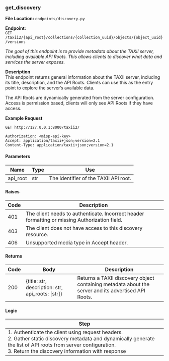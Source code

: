 ### **get\_discovery**

**File Location:** `endpoints/discovery.py`

**Endpoint:**  
`GET /taxii2/{api_root}/collections/{collection_uuid}/objects/{object_uuid}/versions`

*The goal of this endpoint is to provide metadata about the TAXII server, including available API Roots. This allows clients to discover what data and services the server exposes.*

**Description**  
This endpoint returns general information about the TAXII server, including its title, description, and the API Roots. Clients can use this as the entry point to explore the server’s available data.

The API Roots are dynamically generated from the server configuration. Access is permission based, clients will only see API Roots if they have access.

**Example Request**  
```
GET http://127.0.0.1:8000/taxii2/

Authorization: <misp-api-key>
Accept: application/taxii+json;version=2.1
Content-Type: application/taxii+json;version=2.1
```

#### Parameters

| Name      | Type | Use                                    |
|-----------|------|----------------------------------------|
| api_root  | str  | The identifier of the TAXII API root.  |

#### Raises

| Code | Description                                                                                   |
|------|----------------------------------------------------------------------------------------------|
| 401  | The client needs to authenticate. Incorrect header formatting or missing Authorization field. |
| 403  | The client does not have access to this discovery resource.                                   |
| 406  | Unsupported media type in Accept header.                                                      |

#### Returns

| Code | Body                                   | Description                                                                 |
|------|----------------------------------------|-----------------------------------------------------------------------------|
| 200  | {title: str, description: str, api_roots: [str]} | Returns a TAXII discovery object containing metadata about the server and its advertised API Roots. |

#### Logic

| Step |
|------|
| 1. Authenticate the client using request headers.<br>2. Gather static discovery metadata and dynamically generate the list of API roots from server configuration.<br>3. Return the discovery information with response